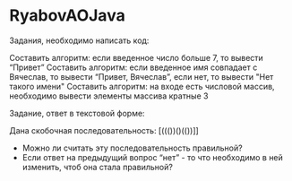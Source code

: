 # RyabovAOJava
Задания, необходимо написать код:

Составить алгоритм: если введенное число больше 7, то вывести “Привет”
Составить алгоритм: если введенное имя совпадает с Вячеслав, то вывести “Привет, Вячеслав”, если нет, то вывести "Нет такого имени"
Составить алгоритм: на входе есть числовой массив, необходимо вывести элементы массива кратные 3

Задание, ответ в текстовой форме:

Дана скобочная последовательность: [((())()(())]]
- Можно ли считать эту последовательность правильной?
- Если ответ на предыдущий вопрос “нет” - то что необходимо в ней изменить, чтоб она стала правильной?
